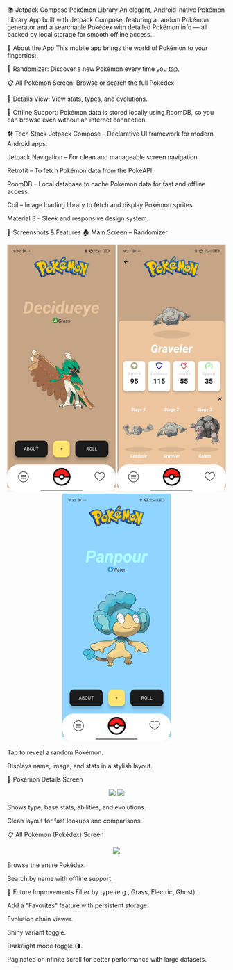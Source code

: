 📚 Jetpack Compose Pokémon Library
An elegant, Android-native Pokémon Library App built with Jetpack Compose, featuring a random Pokémon generator and a searchable Pokédex with detailed Pokémon info — all backed by local storage for smooth offline access.

🧩 About the App
This mobile app brings the world of Pokémon to your fingertips:

🎲 Randomizer: Discover a new Pokémon every time you tap.

📋 All Pokémon Screen: Browse or search the full Pokédex.

📖 Details View: View stats, types, and evolutions.

💾 Offline Support: Pokémon data is stored locally using RoomDB, so you can browse even without an internet connection.

🛠️ Tech Stack
Jetpack Compose – Declarative UI framework for modern Android apps.

Jetpack Navigation – For clean and manageable screen navigation.

Retrofit – To fetch Pokémon data from the PokeAPI.

RoomDB – Local database to cache Pokémon data for fast and offline access.

Coil – Image loading library to fetch and display Pokémon sprites.

Material 3 – Sleek and responsive design system.

📱 Screenshots & Features
🏠 Main Screen – Randomizer
<p align="center"> <img src="screenshots/494356001_1369085034366725_6204314868962329093_n.jpg" width="250"/> <img src="screenshots/494356399_9950696288378989_8830066771313108294_n.jpg" width="250"/> <img src="screenshots/494357504_1404878704034228_5967385705310574548_n.jpg" width="250"/> </p>
Tap to reveal a random Pokémon.

Displays name, image, and stats in a stylish layout.

📄 Pokémon Details Screen
<p align="center"> <img src="https://your-link/details1.png" width="250"/> <img src="https://your-link/details2.png" width="250"/> </p>
Shows type, base stats, abilities, and evolutions.

Clean layout for fast lookups and comparisons.

📋 All Pokémon (Pokédex) Screen
<p align="center"> <img src="https://your-link/pokedex.png" width="250"/> </p>
Browse the entire Pokédex.

Search by name with offline support.

🚀 Future Improvements
Filter by type (e.g., Grass, Electric, Ghost).

Add a "Favorites" feature with persistent storage.

Evolution chain viewer.

Shiny variant toggle.

Dark/light mode toggle 🌗.

Paginated or infinite scroll for better performance with large datasets.
